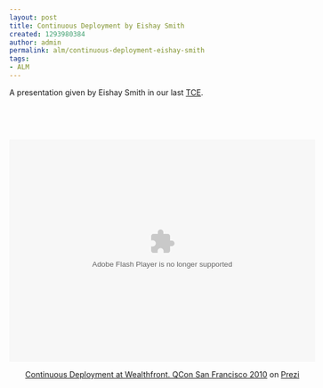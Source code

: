 ```yaml
---
layout: post
title: Continuous Deployment by Eishay Smith
created: 1293980384
author: admin
permalink: alm/continuous-deployment-eishay-smith
tags:
- ALM
---
```

<p>A presentation given by <span class="prezi-meta"><span class="prezi-author">Eishay Smith</span></span> in our last <a href="http://www.tikalk.com/tce-event-281210-revolution-application-lifecycle-management-krypton">TCE</a>.</p>
<p>&nbsp;</p>
<p>&nbsp;</p>
<div class="prezi-player"><style media="screen" type="text/css">.prezi-player { width: 550px; } .prezi-player-links { text-align: center; }</style><object width="550" height="400" classid="clsid:D27CDB6E-AE6D-11cf-96B8-444553540000" name="prezi_l4hsfyhmmajx" id="prezi_l4hsfyhmmajx">
<param value="http://prezi.com/bin/preziloader.swf" name="movie" />
<param value="true" name="allowfullscreen" />
<param value="always" name="allowscriptaccess" />
<param value="#ffffff" name="bgcolor" />
<param value="prezi_id=l4hsfyhmmajx&amp;lock_to_path=0&amp;color=ffffff&amp;autoplay=no&amp;autohide_ctrls=0" name="flashvars" /><embed width="550" height="400" flashvars="prezi_id=l4hsfyhmmajx&amp;lock_to_path=0&amp;color=ffffff&amp;autoplay=no&amp;autohide_ctrls=0" bgcolor="#ffffff" allowscriptaccess="always" allowfullscreen="true" type="application/x-shockwave-flash" src="http://prezi.com/bin/preziloader.swf" name="preziEmbed_l4hsfyhmmajx" id="preziEmbed_l4hsfyhmmajx"></embed></object>
<div class="prezi-player-links">
<p><a href="http://prezi.com/l4hsfyhmmajx/continuous-deployment-at-wealthfront-qcon-san-francisco-2010/" title="Introducing the Continuous Deployment concept with background about testing, monitoring, tools and culture requirements.">Continuous Deployment at Wealthfront. QCon San Francisco 2010</a> on <a href="http://prezi.com">Prezi</a></p>
</div>
</div>




